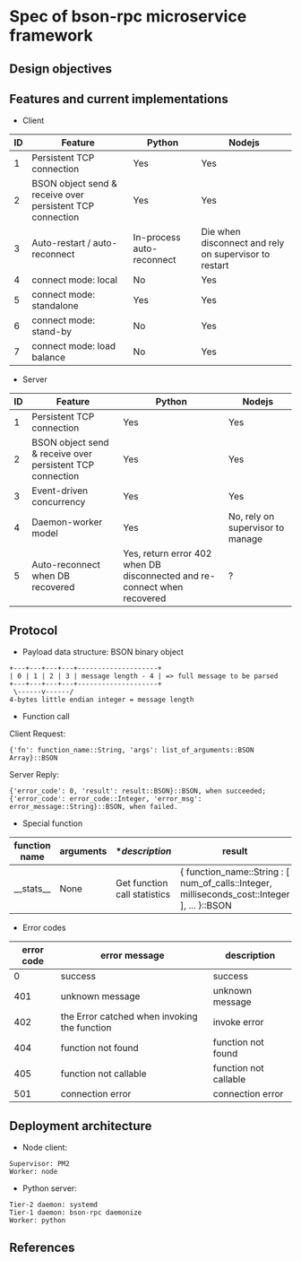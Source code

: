 # Spec of bson-rpc microservice framework

## Design objectives

## Features and current implementations

* Client

| **ID** | **Feature** | **Python** | **Nodejs** |
|------|-----------|----------|----------|
| 1 | Persistent TCP connection | Yes | Yes |
| 2 | BSON object send & receive over persistent TCP connection | Yes | Yes |
| 3 | Auto-restart / auto-reconnect | In-process auto-reconnect | Die when disconnect and rely on supervisor to restart |
| 4 | connect mode: local | No | Yes |
| 5 | connect mode: standalone | Yes | Yes |
| 6 | connect mode: stand-by | No | Yes |
| 7 | connect mode: load balance | No | Yes |

* Server

| **ID** | **Feature** | **Python** | **Nodejs** |
|------|-----------|----------|----------|
| 1 | Persistent TCP connection | Yes | Yes |
| 2 | BSON object send & receive over persistent TCP connection | Yes | Yes |
| 3 | Event-driven concurrency | Yes | Yes |
| 4 | Daemon-worker model | Yes | No, rely on supervisor to manage |
| 5 | Auto-reconnect when DB recovered | Yes, return error 402 when DB disconnected and re-connect when recovered | ? |

## Protocol

* Payload data structure: BSON binary object

```
+---+---+---+---+--------------------+
| 0 | 1 | 2 | 3 | message length - 4 | => full message to be parsed
+---+---+---+---+--------------------+
 \------v------/ 
4-bytes little endian integer = message length
```

* Function call

Client Request: 
```
{'fn': function_name::String, 'args': list_of_arguments::BSON Array}::BSON
```

Server Reply:
```
{'error_code': 0, 'result': result::BSON}::BSON, when succeeded;
{'error_code': error_code::Integer, 'error_msg': error_message::String}::BSON, when failed.
```

* Special function

| **function name** | **arguments** | **description* | **result** |
|-------------------|---------------|----------------|------------|
| \_\_stats\_\_ | None | Get function call statistics | { function_name::String : \[ num_of_calls::Integer, milliseconds_cost::Integer \], ... }::BSON |

* Error codes

| **error code** | **error message** | **description** |
|----------------|-------------------|-----------------|
| 0 | success | success |
| 401 | unknown message | unknown message |
| 402 | the Error catched when invoking the function | invoke error |
| 404 | function not found | function not found |
| 405 | function not callable | function not callable |
| 501 | connection error | connection error |

## Deployment architecture

* Node client:

```
Supervisor: PM2
Worker: node
```

* Python server:

```
Tier-2 daemon: systemd
Tier-1 daemon: bson-rpc daemonize
Worker: python
```

## References

